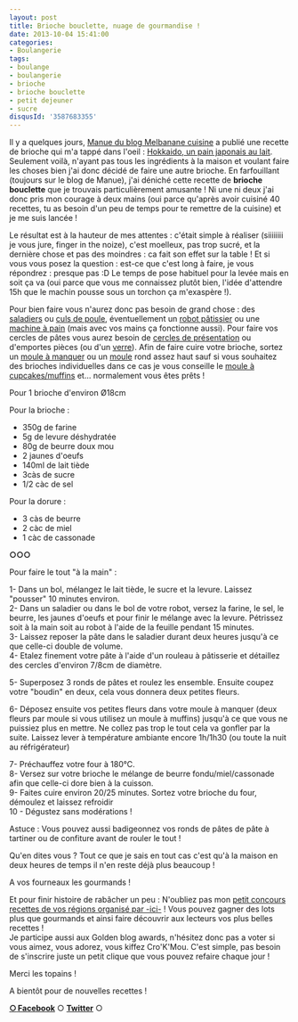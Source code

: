 ```yaml
---
layout: post
title: Brioche bouclette, nuage de gourmandise !
date: 2013-10-04 15:41:00
categories: 
- Boulangerie
tags: 
- boulange
- boulangerie
- brioche
- brioche bouclette
- petit dejeuner
- sucre
disqusId: '3587683355'
---
```


Il y a quelques jours, [Manue du blog Melbanane cuisine](http://melbananecuisine.over-blog.com/) a publié une recette de brioche qui m'a tappé dans l'oeil : [Hokkaido, un pain japonais au lait](http://melbananecuisine.over-blog.com/article-hokkaido-pain-japonais-au-lait-120366566.html). Seulement voilà, n'ayant pas tous les ingrédients à la maison et voulant faire les choses bien j'ai donc décidé de faire une autre brioche. En farfouillant (toujours sur le blog de Manue), j'ai déniché cette recette de **brioche bouclette** que je trouvais particulièrement amusante ! Ni une ni deux j'ai donc pris mon courage à deux mains (oui parce qu'après avoir cuisiné 40 recettes, tu as besoin d'un peu de temps pour te remettre de la cuisine) et je me suis lancée !

Le résultat est à la hauteur de mes attentes : c'était simple à réaliser (siiiiiiii je vous jure, finger in the noize), c'est moelleux, pas trop sucré, et la dernière chose et pas des moindres : ca fait son effet sur la table ! Et si vous vous posez la question : est-ce que c'est long à faire, je vous répondrez : presque pas :D Le temps de pose habituel pour la levée mais en soit ça va (oui parce que vous me connaissez plutôt bien, l'idée d'attendre 15h que le machin pousse sous un torchon ça m'exaspère !).

Pour bien faire vous n'aurez donc pas besoin de grand chose : des [saladiers](http://www.rueducommerce.fr/m/pl/malid:4769897) ou [culs de poule](http://www.rueducommerce.fr/m/pl/malid:48515370), éventuellement un [robot pâtissier](http://www.rueducommerce.fr/m/pl/malid:229,30023831) ou une [machine à pain](http://www.rueducommerce.fr/m/pl/malid:9404142) (mais avec vos mains ça fonctionne aussi). Pour faire vos cercles de pâtes vous aurez besoin de [cercles de présentation](http://www.rueducommerce.fr/index/cercle%20de%20presentation) ou d'emportes pièces (ou d'un [verre](http://www.rueducommerce.fr/m/pl/malid:4769908)). Afin de faire cuire votre brioche, sortez un [moule à manquer](http://www.rueducommerce.fr/index/moule%20a%20manque) ou un [moule](http://www.rueducommerce.fr/m/pl/malid:5325292) rond assez haut sauf si vous souhaitez des brioches individuelles dans ce cas je vous conseille le [moule à cupcakes/muffins](http://www.rueducommerce.fr/index/moule%20a%20muffins) et... normalement vous êtes prêts !



Pour 1 brioche d'environ Ø18cm

Pour la brioche :  
- 350g de farine  
- 5g de levure déshydratée  
- 80g de beurre doux mou  
- 2 jaunes d'oeufs  
- 140ml de lait tiède  
- 3càs de sucre  
- 1/2 càc de sel



Pour la dorure :  
- 3 càs de beurre  
- 2 càc de miel  
- 1 càc de cassonade

**○○○**

Pour faire le tout "à la main" :

1- Dans un bol, mélangez le lait tiède, le sucre et la levure. Laissez "pousser" 10 minutes environ.  
2- Dans un saladier ou dans le bol de votre robot, versez la farine, le sel, le beurre, les jaunes d'oeufs et pour finir le mélange avec la levure. Pétrissez soit à la main soit au robot à l'aide de la feuille pendant 15 minutes.  
3- Laissez reposer la pâte dans le saladier durant deux heures jusqu'à ce que celle-ci double de volume.  
4- Etalez finement votre pâte à l'aide d'un rouleau à pâtisserie et détaillez des cercles d'environ 7/8cm de diamètre.

5- Superposez 3 ronds de pâtes et roulez les ensemble. Ensuite coupez votre "boudin" en deux, cela vous donnera deux petites fleurs.

6- Déposez ensuite vos petites fleurs dans votre moule à manquer (deux fleurs par moule si vous utilisez un moule à muffins) jusqu'à ce que vous ne puissiez plus en mettre. Ne collez pas trop le tout cela va gonfler par la suite. Laissez lever à température ambiante encore 1h/1h30 (ou toute la nuit au réfrigérateur)

7- Préchauffez votre four à 180°C.  
8- Versez sur votre brioche le mélange de beurre fondu/miel/cassonade afin que celle-ci dore bien à la cuisson.  
9- Faites cuire environ 20/25 minutes. Sortez votre brioche du four, démoulez et laissez refroidir  
10 - Dégustez sans modérations !

Astuce : Vous pouvez aussi badigeonnez vos ronds de pâtes de pâte à tartiner ou de confiture avant de rouler le tout !

Qu'en dites vous ? Tout ce que je sais en tout cas c'est qu'à la maison en deux heures de temps il n'en reste déjà plus beaucoup !

A vos fourneaux les gourmands !

Et pour finir histoire de rabâcher un peu : N'oubliez pas mon [petit concours recettes de vos régions organisé par -ici-](http://www.crokmou.com/2013/09/1000-merci-et-un-concours.html) ! Vous pouvez gagner des lots plus que gourmands et ainsi faire découvrir aux lecteurs vos plus belles recettes !  
  Je participe aussi aux Golden blog awards, n'hésitez donc pas a voter si vous aimez, vous adorez, vous kiffez Cro'K'Mou. C'est simple, pas besoin de s'inscrire juste un petit clique que vous pouvez refaire chaque jour !  
  

Merci les topains !

A bientôt pour de nouvelles recettes !

[**○<span style="font-size: xx-small; margin: 0px; outline: 0px; padding: 0px;"><span style="font-family: Arial, Helvetica, sans-serif; margin: 0px; outline: 0px; padding: 0px;"> </span></span>Facebook**](https://www.facebook.com/pages/CroKMou/148093255259077) ○ [**Twitter**](https://twitter.com/Crokmou) ○

 